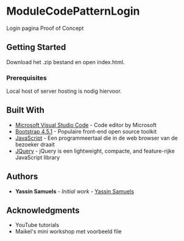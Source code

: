 # ModuleCodePatternLogin

Login pagina Proof of Concept

## Getting Started

Download het .zip bestand en open index.html.

### Prerequisites

Local host of server hosting is nodig hiervoor.

## Built With

* [Microsoft Visual Studio Code](https://code.visualstudio.com) - Code editor by Microsoft
* [Bootstrap 4.5.1](https://getbootstrap.com) - Populaire front-end open source toolkit
* [JavaScript](https://www.enable-javascript.com/nl/) - Een programmeertaal die in de web browser van de bezoeker draait
* [JQuery](https://jquery.com) - jQuery is een lightweight, compacte, and feature-rijke JavaScript library

## Authors

* **Yassin Samuels** - *Initial work* - [Yassin Samuels](https://github.com/YassinSamuels)

## Acknowledgments

* YouTube tutorials
* Maikel's mini workshop met voorbeeld file
